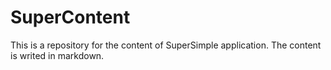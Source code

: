 # SuperContent
This is a repository for the content of SuperSimple application. The content is writed in markdown.